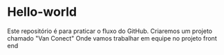 # Hello-world
Este repositório é para praticar o fluxo do GitHub.
Criaremos um projeto chamado "Van Conect"
Onde vamos trabalhar em equipe no projeto front end
